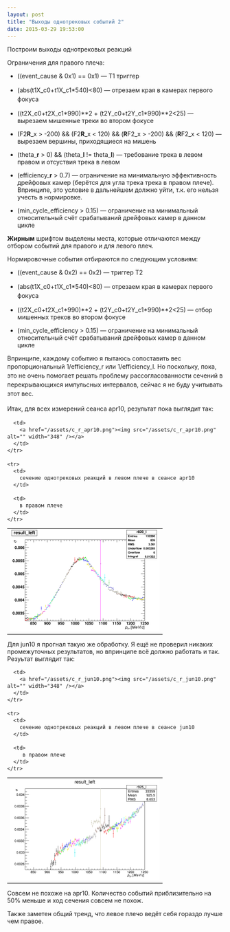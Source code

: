 ```yaml
---
layout: post
title: "Выходы однотрековых событий 2"
date: 2015-03-29 19:53:00
---
```


Построим выходы однотрековых реакций

Ограничения для правого плеча:

*   ((event_cause & 0x1) == 0x1) — T1 триггер

*   <span style="line-height: 1.5;">(abs(t1X_c0+t1X_c1*540)<80) — отрезаем края в камерах первого фокуса</span>

*   ((t2X\_c0+t2X\_c1\*990)\**2 + (t2Y\_c0+t2Y\_c1\*990)\**2<25) — вырезаем мишенные треки во втором фокусе

*   (F2**R**_x > -200) && (F2**R**_x < 120) && (**R**F2_x > -200) && (**R**F2_x < 120) — вырезаем вершины, приходящиеся на мишень

*   (theta_**r** > 0) && (theta_**l** != theta_**l**) — требование трека в левом правом и отсуствия трека в левом

*   (efficiency_**r** > 0.7) — ограничение на минимальную эффективность дрейфовых камер (берётся для угла трека трека в правом плече). Впринципе, это условие в дальнейшем должно уйти, т.к. его нельзя учесть в нормировке.

*   (min\_cycle\_efficiency > 0.15) — ограничение на минимальный относительный счёт срабатываний дрейфовых камер в данном цикле

**Жирным** шрифтом выделены места, которые отличаются между отбором событий для правого и для левого плеч.

Нормировочные события отбираются по следующим условиям:

*   ((event_cause & 0x2) == 0x2) — триггер T2

*   (abs(t1X\_c0+t1X\_c1*540)<80) <span style="line-height: 1.5;">— отрезаем края в камерах первого фокуса</span>

*   ((t2X\_c0+t2X\_c1\*990)\**2 + (t2Y\_c0+t2Y\_c1\*990)\**2<25) — отбор мишенных треков во втором фокусе

*   (min\_cycle\_efficiency > 0.15) — ограничение на минимальный относительный счёт срабатываний дрейфовых камер в данном цикле

Впринципе, каждому событию я пытаюсь сопоставить вес пропорциональный 1/<span style="line-height: 1.5;">eff</span><span style="line-height: 1.5;">iciency_r или 1/efficiency_l. Но поскольку, пока, это не очень помогает решать проблему рассогласованности сечений в перекрывающихся импульсных интервалов, сейчас я не буду учитывать этот вес.</span><strong style="line-height: 1.5;"><br /></strong>

<span style="line-height: 1.5;">Итак, для всех измерений сеанса apr10, результат пока выглядит так:</span>

<table border="0">
  <tbody>
    <tr>
      <td>
        <a href="/assets/c_l_apr10.png"><img src="/assets/c_l_apr10.png" alt="" width="348" /></a>
      </td>
      
      <td>
        <a href="/assets/c_r_apr10.png"><img src="/assets/c_r_apr10.png" alt="" width="348" /></a>
      </td>
    </tr>
    
    <tr>
      <td>
        сечение однотрековых реакций в левом плече в сеансе apr10
      </td>
      
      <td>
        в правом плече
      </td>
    </tr>
  </tbody>
</table>

Для jun10 я прогнал такую же обработку. Я ещё не проверил никаких промежуточных результатов, но впринципе всё должно работать и так. Резуьтат выглядит так:

<table border="0">
  <tbody>
    <tr>
      <td>
        <a href="/assets/c_l_jun10.png"><img src="/assets/c_l_jun10.png" alt="" width="348" /></a>
      </td>
      
      <td>
        <a href="/assets/c_r_jun10.png"><img src="/assets/c_r_jun10.png" alt="" width="348" /></a>
      </td>
    </tr>
    
    <tr>
      <td>
        сечение однотрековых реакций в левом плече в сеансе jun10
      </td>
      
      <td>
         в правом плече
      </td>
    </tr>
  </tbody>
</table>

Совсем не похоже на apr10. Количество событий приблизительно на 50% меньше и ход сечения совсем не похож.

Также заметен общий тренд, что левое плечо ведёт себя гораздо лучше чем правое.
